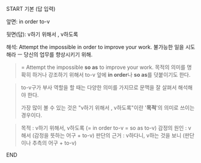 START
기본 (답 입력)

앞면:
in order to-v


뒷면(답):
v하기 위해서 , v하도록


해석:
Attempt the impossible in order to improve your work.
불가능한 일을 시도해라 ㅡ 당신의 업무를 향상시키기 위해.

> = Attempt the impossible **so as** to improve your work.
> 목적의 의미를 명확히 하거나 강조하기 위해서
> to-v 앞에 **in order**나 **so as**를 덧붙이기도 한다. 

> to-v구가 부사 역할을 할 때는 다양한 의미를 가지므로
> 문맥을 잘 살펴서 해석해야 한다.
> 
> 가장 많이 볼 수 있는 것은 "v하기 위해서 , v하도록"이란 '**목적**'의 의미로
> 쓰이는 경우이다.

> 목적 : v하기 위해서, v하도록 (= in order to-v = so as to-v) 
> 감정의 원인 : v해서 (감정을 뜻하는 어구 + to-v)
> 판단의 근거 :  v하다니, v하는 것을 보니 (판단이나 추측의 어구 + to-v)
<!--ID: 1695243299917-->
END